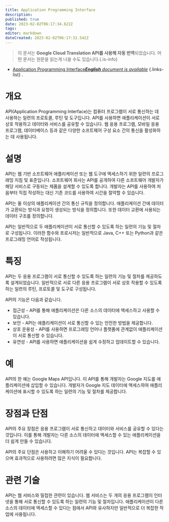 ```yaml
---
title: Application Programming Interface
description: 
published: true
date: 2023-02-02T06:17:34.622Z
tags: 
editor: markdown
dateCreated: 2023-02-02T06:17:32.542Z
---
```


> 이 문서는 **Google Cloud Translation API를 사용해 자동 번역**되었습니다.
어떤 문서는 원문을 읽는게 나을 수도 있습니다.{.is-info}



- [Application Programming Interface***English** document is available*](/en/Knowledge-base/Dictionary/application-programming-interface)
{.links-list}
.

# 개요
API(Application Programming Interface)는 컴퓨터 프로그램이 서로 통신하는 데 사용하는 일련의 프로토콜, 루틴 및 도구입니다. API를 사용하면 애플리케이션이 서로 상호 작용하고 데이터와 서비스를 공유할 수 있습니다. 웹 응용 프로그램, 모바일 응용 프로그램, 데이터베이스 등과 같은 다양한 소프트웨어 구성 요소 간의 통신을 활성화하는 데 사용됩니다.

# 설명
API는 웹 기반 소프트웨어 애플리케이션 또는 웹 도구에 액세스하기 위한 일련의 프로그래밍 지침 및 표준입니다. 소프트웨어 회사는 API를 공개하여 다른 소프트웨어 개발자가 해당 서비스로 구동되는 제품을 설계할 수 있도록 합니다. 개발자는 API를 사용하여 처음부터 직접 작성하는 대신 기존 코드를 사용하여 시간을 절약할 수 있습니다.

API는 둘 이상의 애플리케이션 간의 통신 규칙을 정의합니다. 애플리케이션 간에 데이터가 교환되는 방식과 요청이 생성되는 방식을 정의합니다. 또한 데이터 교환에 사용되는 데이터 구조를 정의합니다.

API는 일반적으로 두 애플리케이션이 서로 통신할 수 있도록 하는 일련의 기능 및 절차로 구성됩니다. 이러한 함수와 프로시저는 일반적으로 Java, C++ 또는 Python과 같은 프로그래밍 언어로 작성됩니다.

# 특징
API는 두 응용 프로그램이 서로 통신할 수 있도록 하는 일련의 기능 및 절차를 제공하도록 설계되었습니다. 일반적으로 서로 다른 응용 프로그램이 서로 상호 작용할 수 있도록 하는 일련의 루틴, 프로토콜 및 도구로 구성됩니다.

API의 기능은 다음과 같습니다.

* 접근성 - API를 통해 애플리케이션은 다른 소스의 데이터에 액세스하고 사용할 수 있습니다.
* 보안 - API는 애플리케이션이 서로 통신할 수 있는 안전한 방법을 제공합니다.
* 상호 운용성 - API를 사용하면 프로그래밍 언어나 플랫폼에 관계없이 애플리케이션이 서로 통신할 수 있습니다.
* 유연성 - API를 사용하면 애플리케이션을 쉽게 수정하고 업데이트할 수 있습니다.

# 예
API의 한 예는 Google Maps API입니다. 이 API를 통해 개발자는 Google 지도를 애플리케이션에 삽입할 수 있습니다. 개발자가 Google 지도 데이터에 액세스하여 애플리케이션에 표시할 수 있도록 하는 일련의 기능 및 절차를 제공합니다.

# 장점과 단점
API의 주요 장점은 응용 프로그램이 서로 통신하고 데이터와 서비스를 공유할 수 있다는 것입니다. 이를 통해 개발자는 다른 소스의 데이터에 액세스할 수 있는 애플리케이션을 더 쉽게 만들 수 있습니다.

API의 주요 단점은 사용하고 이해하기 어려울 수 있다는 것입니다. API는 복잡할 수 있으며 효과적으로 사용하려면 많은 지식이 필요합니다.

# 관련 기술
API는 웹 서비스와 밀접한 관련이 있습니다. 웹 서비스는 두 개의 응용 프로그램이 인터넷을 통해 서로 통신할 수 있도록 하는 일련의 기능 및 절차입니다. 애플리케이션이 다른 소스의 데이터에 액세스할 수 있다는 점에서 API와 유사하지만 일반적으로 더 복잡한 작업에 사용됩니다.
